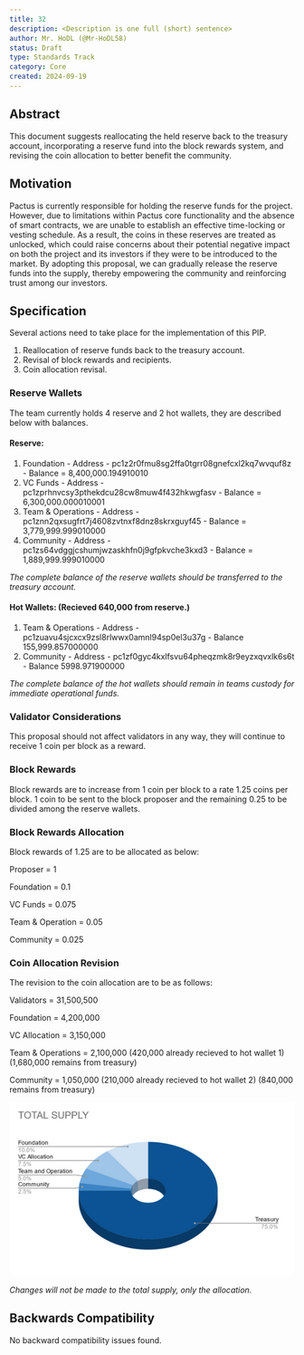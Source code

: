 ```yaml
---
title: 32
description: <Description is one full (short) sentence>
author: Mr. HoDL (@Mr-HoDL58)
status: Draft
type: Standards Track
category: Core
created: 2024-09-19
---
```


## Abstract

This document suggests reallocating the held reserve back to the treasury account, incorporating a reserve 
fund into the block rewards system, and revising the coin allocation to better benefit the community.


## Motivation

Pactus is currently responsible for holding the reserve funds for the project. However, due to limitations 
within Pactus core functionality and the absence of smart contracts, we are unable to establish an effective
time-locking or vesting schedule. As a result, the coins in these reserves are treated as unlocked, which 
could raise concerns about their potential negative impact on both the project and its investors if they 
were to be introduced to the market. By adopting this proposal, we can gradually release the reserve funds
into the supply, thereby empowering the community and reinforcing trust among our investors.


## Specification

Several actions need to take place for the implementation of this PIP.

  1. Reallocation of reserve funds back to the treasury account.
  2. Revisal of block rewards and recipients.
  3. Coin allocation revisal.
     

### Reserve Wallets

The team currently holds 4 reserve and 2 hot wallets, they are described below with balances.

#### Reserve:
  1. Foundation - Address - pc1z2r0fmu8sg2ffa0tgrr08gnefcxl2kq7wvquf8z - Balance = 8,400,000.194910010
  2. VC Funds - Address - pc1zprhnvcsy3pthekdcu28cw8muw4f432hkwgfasv - Balance = 6,300,000.000010001
  3. Team & Operations - Address - pc1znn2qxsugfrt7j4608zvtnxf8dnz8skrxguyf45 - Balance = 3,779,999.999010000
  4. Community - Address - pc1zs64vdggjcshumjwzaskhfn0j9gfpkvche3kxd3 - Balance = 1,889,999.999010000

_The complete balance of the reserve wallets should be transferred to the treasury account._

#### Hot Wallets: (Recieved 640,000 from reserve.)
  1. Team & Operations - Address - pc1zuavu4sjcxcx9zsl8rlwwx0amnl94sp0el3u37g - Balance 155,999.857000000
  2. Community - Address - pc1zf0gyc4kxlfsvu64pheqzmk8r9eyzxqvxlk6s6t - Balance 5998.971900000

_The complete balance of the hot wallets should remain in teams custody for immediate operational funds._


### Validator Considerations

This proposal should not affect validators in any way, they will continue to receive 1 coin per block as a reward.


### Block Rewards 

Block rewards are to increase from 1 coin per block to a rate 1.25 coins per block. 1 coin to be sent to the block proposer
and the remaining 0.25 to be divided among the reserve wallets.


### Block Rewards Allocation

Block rewards of 1.25 are to be allocated as below:

Proposer = 1

Foundation = 0.1

VC Funds = 0.075

Team & Operation = 0.05

Community = 0.025


### Coin Allocation Revision

The revision to the coin allocation are to be as follows:

Validators = 31,500,500

Foundation = 4,200,000

VC Allocation = 3,150,000

Team & Operations = 2,100,000 (420,000 already recieved to hot wallet 1) (1,680,000 remains from treasury)

Community = 1,050,000 (210,000 already recieved to hot wallet 2) (840,000 remains from treasury)

![PIP-32 - Revised Supply Allocation](../assets/pip-32/revised-supply-allocation.png)

_Changes will not be made to the total supply, only the allocation._





## Backwards Compatibility

No backward compatibility issues found.




